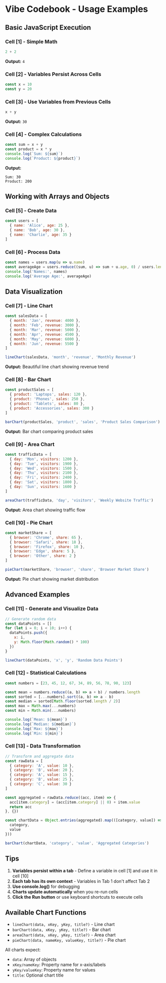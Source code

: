 # Vibe Codebook - Usage Examples

## Basic JavaScript Execution

### Cell [1] - Simple Math
```javascript
2 + 2
```
**Output:** `4`

### Cell [2] - Variables Persist Across Cells
```javascript
const x = 10
const y = 20
```

### Cell [3] - Use Variables from Previous Cells
```javascript
x + y
```
**Output:** `30`

### Cell [4] - Complex Calculations
```javascript
const sum = x + y
const product = x * y
console.log(`Sum: ${sum}`)
console.log(`Product: ${product}`)
```
**Output:**
```
Sum: 30
Product: 200
```

## Working with Arrays and Objects

### Cell [5] - Create Data
```javascript
const users = [
  { name: 'Alice', age: 25 },
  { name: 'Bob', age: 30 },
  { name: 'Charlie', age: 35 }
]
```

### Cell [6] - Process Data
```javascript
const names = users.map(u => u.name)
const averageAge = users.reduce((sum, u) => sum + u.age, 0) / users.length
console.log('Names:', names)
console.log('Average Age:', averageAge)
```

## Data Visualization

### Cell [7] - Line Chart
```javascript
const salesData = [
  { month: 'Jan', revenue: 4000 },
  { month: 'Feb', revenue: 3000 },
  { month: 'Mar', revenue: 5000 },
  { month: 'Apr', revenue: 4500 },
  { month: 'May', revenue: 6000 },
  { month: 'Jun', revenue: 5500 }
]

lineChart(salesData, 'month', 'revenue', 'Monthly Revenue')
```
**Output:** Beautiful line chart showing revenue trend

### Cell [8] - Bar Chart
```javascript
const productSales = [
  { product: 'Laptops', sales: 120 },
  { product: 'Phones', sales: 250 },
  { product: 'Tablets', sales: 80 },
  { product: 'Accessories', sales: 300 }
]

barChart(productSales, 'product', 'sales', 'Product Sales Comparison')
```
**Output:** Bar chart comparing product sales

### Cell [9] - Area Chart
```javascript
const trafficData = [
  { day: 'Mon', visitors: 1200 },
  { day: 'Tue', visitors: 1900 },
  { day: 'Wed', visitors: 1500 },
  { day: 'Thu', visitors: 2100 },
  { day: 'Fri', visitors: 2400 },
  { day: 'Sat', visitors: 1800 },
  { day: 'Sun', visitors: 1600 }
]

areaChart(trafficData, 'day', 'visitors', 'Weekly Website Traffic')
```
**Output:** Area chart showing traffic flow

### Cell [10] - Pie Chart
```javascript
const marketShare = [
  { browser: 'Chrome', share: 65 },
  { browser: 'Safari', share: 18 },
  { browser: 'Firefox', share: 10 },
  { browser: 'Edge', share: 5 },
  { browser: 'Other', share: 2 }
]

pieChart(marketShare, 'browser', 'share', 'Browser Market Share')
```
**Output:** Pie chart showing market distribution

## Advanced Examples

### Cell [11] - Generate and Visualize Data
```javascript
// Generate random data
const dataPoints = []
for (let i = 0; i < 10; i++) {
  dataPoints.push({
    x: i,
    y: Math.floor(Math.random() * 100)
  })
}

lineChart(dataPoints, 'x', 'y', 'Random Data Points')
```

### Cell [12] - Statistical Calculations
```javascript
const numbers = [23, 45, 12, 67, 34, 89, 56, 78, 90, 123]

const mean = numbers.reduce((a, b) => a + b) / numbers.length
const sorted = [...numbers].sort((a, b) => a - b)
const median = sorted[Math.floor(sorted.length / 2)]
const max = Math.max(...numbers)
const min = Math.min(...numbers)

console.log(`Mean: ${mean}`)
console.log(`Median: ${median}`)
console.log(`Max: ${max}`)
console.log(`Min: ${min}`)
```

### Cell [13] - Data Transformation
```javascript
// Transform and aggregate data
const rawData = [
  { category: 'A', value: 10 },
  { category: 'B', value: 20 },
  { category: 'A', value: 15 },
  { category: 'B', value: 25 },
  { category: 'C', value: 30 }
]

const aggregated = rawData.reduce((acc, item) => {
  acc[item.category] = (acc[item.category] || 0) + item.value
  return acc
}, {})

const chartData = Object.entries(aggregated).map(([category, value]) => ({
  category,
  value
}))

barChart(chartData, 'category', 'value', 'Aggregated Categories')
```

## Tips

1. **Variables persist within a tab** - Define a variable in cell [1] and use it in cell [10]
2. **Each tab has its own context** - Variables in Tab 1 don't affect Tab 2
3. **Use console.log()** for debugging
4. **Charts update automatically** when you re-run cells
5. **Click the Run button** or use keyboard shortcuts to execute cells

## Available Chart Functions

- `lineChart(data, xKey, yKey, title?)` - Line chart
- `barChart(data, xKey, yKey, title?)` - Bar chart
- `areaChart(data, xKey, yKey, title?)` - Area chart
- `pieChart(data, nameKey, valueKey, title?)` - Pie chart

All charts expect:
- `data`: Array of objects
- `xKey/nameKey`: Property name for x-axis/labels
- `yKey/valueKey`: Property name for values
- `title`: Optional chart title
